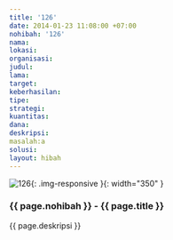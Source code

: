 ```yaml
---
title: '126'
date: 2014-01-23 11:08:00 +07:00
nohibah: '126'
nama:
lokasi:
organisasi:
judul:
lama:
target:
keberhasilan:
tipe:
strategi:
kuantitas:
dana:
deskripsi:
masalah:a
solusi:
layout: hibah
---
```


![126](/static/img/hibahcms/126.png){: .img-responsive }{: width="350" }

### {{ page.nohibah }} - {{ page.title }}

{{ page.deskripsi }}
